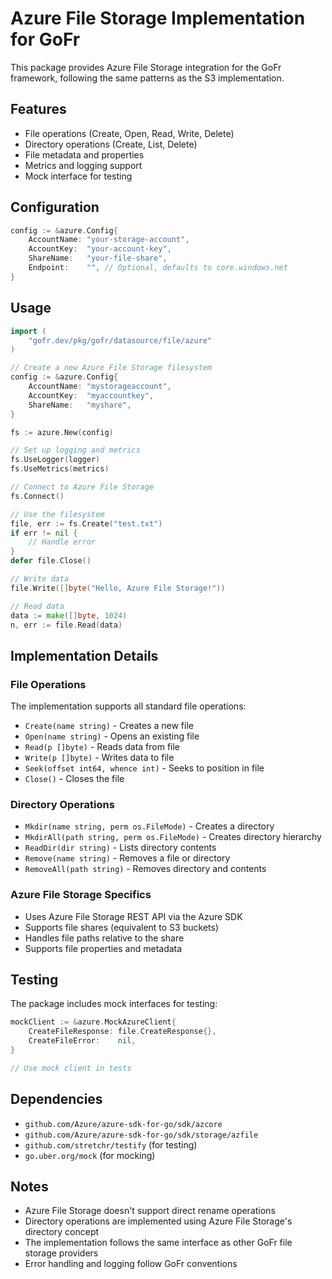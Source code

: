 # Azure File Storage Implementation for GoFr

This package provides Azure File Storage integration for the GoFr framework, following the same patterns as the S3 implementation.

## Features

- File operations (Create, Open, Read, Write, Delete)
- Directory operations (Create, List, Delete)
- File metadata and properties
- Metrics and logging support
- Mock interface for testing

## Configuration

```go
config := &azure.Config{
    AccountName: "your-storage-account",
    AccountKey:  "your-account-key",
    ShareName:   "your-file-share",
    Endpoint:    "", // Optional, defaults to core.windows.net
}
```

## Usage

```go
import (
    "gofr.dev/pkg/gofr/datasource/file/azure"
)

// Create a new Azure File Storage filesystem
config := &azure.Config{
    AccountName: "mystorageaccount",
    AccountKey:  "myaccountkey",
    ShareName:   "myshare",
}

fs := azure.New(config)

// Set up logging and metrics
fs.UseLogger(logger)
fs.UseMetrics(metrics)

// Connect to Azure File Storage
fs.Connect()

// Use the filesystem
file, err := fs.Create("test.txt")
if err != nil {
    // Handle error
}
defer file.Close()

// Write data
file.Write([]byte("Hello, Azure File Storage!"))

// Read data
data := make([]byte, 1024)
n, err := file.Read(data)
```

## Implementation Details

### File Operations

The implementation supports all standard file operations:
- `Create(name string)` - Creates a new file
- `Open(name string)` - Opens an existing file
- `Read(p []byte)` - Reads data from file
- `Write(p []byte)` - Writes data to file
- `Seek(offset int64, whence int)` - Seeks to position in file
- `Close()` - Closes the file

### Directory Operations

- `Mkdir(name string, perm os.FileMode)` - Creates a directory
- `MkdirAll(path string, perm os.FileMode)` - Creates directory hierarchy
- `ReadDir(dir string)` - Lists directory contents
- `Remove(name string)` - Removes a file or directory
- `RemoveAll(path string)` - Removes directory and contents

### Azure File Storage Specifics

- Uses Azure File Storage REST API via the Azure SDK
- Supports file shares (equivalent to S3 buckets)
- Handles file paths relative to the share
- Supports file properties and metadata

## Testing

The package includes mock interfaces for testing:

```go
mockClient := &azure.MockAzureClient{
    CreateFileResponse: file.CreateResponse{},
    CreateFileError:    nil,
}

// Use mock client in tests
```

## Dependencies

- `github.com/Azure/azure-sdk-for-go/sdk/azcore`
- `github.com/Azure/azure-sdk-for-go/sdk/storage/azfile`
- `github.com/stretchr/testify` (for testing)
- `go.uber.org/mock` (for mocking)

## Notes

- Azure File Storage doesn't support direct rename operations
- Directory operations are implemented using Azure File Storage's directory concept
- The implementation follows the same interface as other GoFr file storage providers
- Error handling and logging follow GoFr conventions

